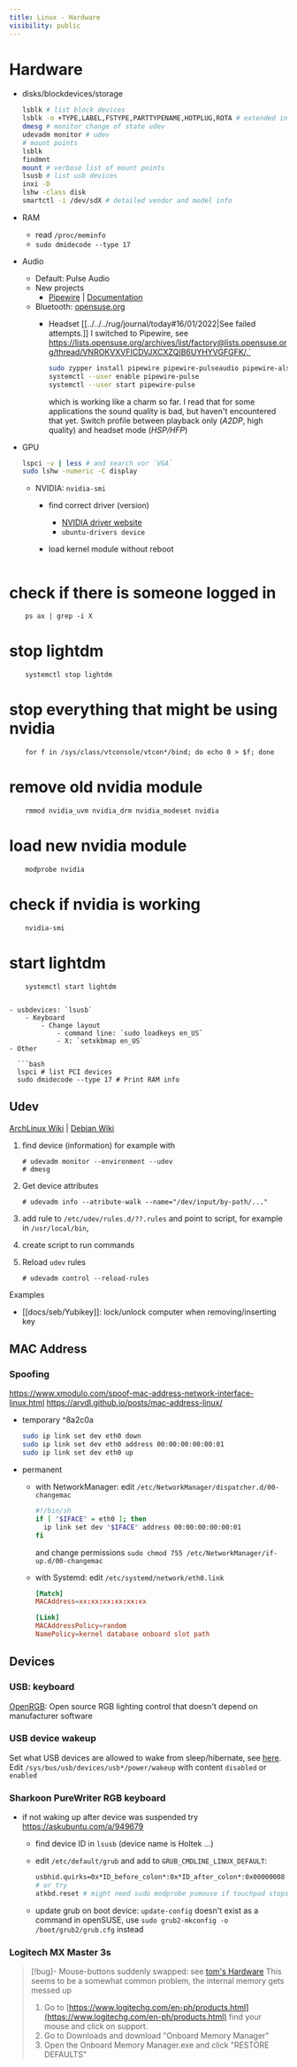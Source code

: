 ```yaml
---
title: Linux - Hardware
visibility: public
---
```

# Hardware

- disks/blockdevices/storage

  ```bash
  lsblk # list block devices
  lsblk -o +TYPE,LABEL,FSTYPE,PARTTYPENAME,HOTPLUG,ROTA # extended info
  dmesg # monitor change of state udev
  udevadm monitor # udev
  # mount points
  lsblk
  findmnt
  mount # verbose list of mount points
  lsusb # list usb devices
  inxi -D
  lshw -class disk
  smartctl -i /dev/sdX # detailed vendor and model info
  ```

- RAM
    - read `/proc/meminfo`
    - `sudo dmidecode --type 17`
- Audio
    - Default: Pulse Audio
    - New projects
        - [Pipewire](https://pipewire.org/) | [Documentation](https://docs.pipewire.org/)
    - Bluetooth: [opensuse.org](https://en.opensuse.org/SDB:Bluetooth)
        - Headset
          [[../../../rug/journal/today#16/01/2022|See failed attempts.]] I switched to Pipewire, see <https://lists.opensuse.org/archives/list/factory@lists.opensuse.org/thread/VNROKVXVFICDVJXCXZQIB6UYHYVGFGFK/,`>

          ```bash
          sudo zypper install pipewire pipewire-pulseaudio pipewire-alsa wireplumber-pulse
          systemctl --user enable pipewire-pulse
          systemctl --user start pipewire-pulse
          ```

          which is working like a charm so far. I read that for some applications the sound quality is bad, but haven't encountered that yet.
          Switch profile between playback only (*A2DP*, high quality) and headset mode (*HSP/HFP*)
- GPU

  ```sh
  lspci -v | less # and search vor `VGA`
  sudo lshw -numeric -C display
  ```

    - NVIDIA: `nvidia-smi`
        - find correct driver (version)
            - [NVIDIA driver website](https://www.nvidia.com/Download/index.aspx?lang=en-us)
            - `ubuntu-drivers device`
        - load kernel module without reboot

          ```bash

# check if there is someone logged in

        ps ax | grep -i X

# stop lightdm

        systemctl stop lightdm

# stop everything that might be using nvidia

        for f in /sys/class/vtconsole/vtcon*/bind; do echo 0 > $f; done

# remove old nvidia module

        rmmod nvidia_uvm nvidia_drm nvidia_modeset nvidia

# load new nvidia module

        modprobe nvidia

# check if nvidia is working

        nvidia-smi

# start lightdm

        systemctl start lightdm

```

- usbdevices: `lsusb`
    - Keyboard
        - Change layout
            - command line: `sudo loadkeys en_US`
            - X: `setxkbmap en_US`
- Other

  ```bash
  lspci # list PCI devices
  sudo dmidecode --type 17 # Print RAM info
  ```

## Udev

[ArchLinux Wiki](https://wiki.archlinux.org/title/Udev) | [Debian Wiki](https://wiki.debian.org/udev)

1. find device (information) for example with

   ```
   # udevadm monitor --environment --udev
   # dmesg
   ```

2. Get device attributes

   ```
   # udevadm info --atribute-walk --name="/dev/input/by-path/..."
   ```

3. add rule to `/etc/udev/rules.d/??.rules` and point to script, for example in `/usr/local/bin`,
4. create script to run commands
5. Reload `udev` rules

   ```
   # udevadm control --reload-rules
   ```

Examples

- [[docs/seb/Yubikey]]: lock/unlock computer when removing/inserting key

## MAC Address

### Spoofing

<https://www.xmodulo.com/spoof-mac-address-network-interface-linux.html>
<https://arvdl.github.io/posts/mac-address-linux/>

- temporary ^8a2c0a

  ```bash
  sudo ip link set dev eth0 down
  sudo ip link set dev eth0 address 00:00:00:00:00:01
  sudo ip link set dev eth0 up
  ```

- permanent
    - with NetworkManager: edit `/etc/NetworkManager/dispatcher.d/00-changemac`

      ```bash
      #!/bin/sh
      if [ "$IFACE" = eth0 ]; then
        ip link set dev "$IFACE" address 00:00:00:00:00:01
      fi
      ```

      and change permissions `sudo chmod 755 /etc/NetworkManager/if-up.d/00-changemac`
    - with Systemd: edit `/etc/systemd/network/eth0.link`

      ```conf
      [Match]
      MACAddress=xx:xx:xx:xx:xx:xx

      [Link]
      MACAddressPolicy=random
      NamePolicy=kernel database onboard slot path
      ```

## Devices

### USB: keyboard

[OpenRGB](https://gitlab.com/CalcProgrammer1/OpenRGB): Open source RGB lighting control that doesn't depend on manufacturer software

### USB device wakeup

Set what USB devices are allowed to wake from sleep/hibernate, see [here](https://askubuntu.com/questions/848698/wake-up-from-suspend-using-wireless-usb-keyboard-or-mouse-for-any-linux-distro). Edit `/sys/bus/usb/devices/usb*/power/wakeup` with content `disabled` or `enabled`

### Sharkoon PureWriter RGB keyboard

- if not waking up after device was suspended try <https://askubuntu.com/a/949679>
    - find device ID in `lsusb` (device name is Holtek ...)
    - edit `/etc/default/grub` and add to `GRUB_CMDLINE_LINUX_DEFAULT`:

      ```bash
      usbhid.quirks=0x*ID_before_colon*:0x*ID_after_colon*:0x00000008
      # or try
      atkbd.reset # might need sudo modprobe psmouse if touchpad stops working
      ```

    - update grub on boot device: `update-config` doesn't exist as a command in openSUSE, use `sudo grub2-mkconfig -o /boot/grub2/grub.cfg` instead

### Logitech MX Master 3s

> [!bug]- Mouse-buttons suddenly swapped: see [tom's Hardware](https://forums.tomshardware.com/threads/mouse-buttons-all-mixed-up.3531449/#post-22742004)
> This seems to be a somewhat common problem, the internal memory gets messed up
>
> 1. Go to [https://www.logitechg.com/en-ph/products.html](https://www.logitechg.com/en-ph/products.html) find your mouse and click on support.
> 2. Go to Downloads and download "Onboard Memory Manager"
> 3. Open the Onboard Memory Manager.exe and click "RESTORE DEFAULTS"
